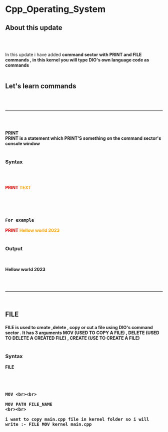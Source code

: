 # Cpp_Operating_System
<h2> About this update </h2><br><br>

<p>

In this update i have added <b><a herf="https://www.google.com/search?q=command Sector"> command sector</a> with  <a herf="https://www.google.com/search?q=print function"> PRINT</a> and <a herf="https://www.google.com/search?q=file system"> FILE</a> commands , in this kernel you will type DIO's own language code as commands 
  <br><br>


<h2>
  Let's learn commands
</h2><br><br>

<hr>
<br>
<br>
<p>

  PRINT<br>
  PRINT is a statement which PRINT'S something on the command sector's console window <br><br>

  <h3>
    Syntax
  </h3>
  <br>
  <br>

  <b style="color: red;">PRINT </b><b style="color: orange">TEXT</b><br><br>


  <br>

  <br>

  <h3>

    For example
  </h3>
<b style="color: red;">PRINT </b><b style="color: orange">Hellow world 2023</b><br><br>

<h3>
  Output
</h3>
<br>

Hellow world 2023
  
</p>


<br><br>


<hr>


<br>


<h2>

  FILE
</h2>

<p>

  FILE is used to create ,delete , copy or cut a file using DIO's command sector . It has 3 arguments MOV (USED TO COPY A FILE) , DELETE (USED TO DELETE A CREATED FILE) , CREATE (USE TO CREATE A FILE) <br><br>

  <h3>
    Syntax
  </h3>

  <p>
    FILE <ARGUMENTS> <WORK>
  </p>

  <br>


  <br>



  <h3>

    MOV <br><br>

    MOV PATH FILE_NAME
    <br><br>

    i want to copy main.cpp file in kernel folder so i will write :- FILE MOV kernel main.cpp
</h3>
    
</p>

  
</p>
